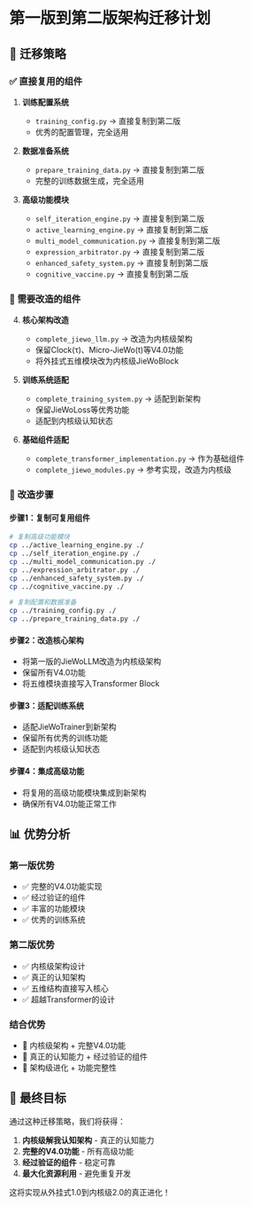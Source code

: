 # 第一版到第二版架构迁移计划

## 🎯 **迁移策略**

### ✅ **直接复用的组件**

1. **训练配置系统**
   - `training_config.py` → 直接复制到第二版
   - 优秀的配置管理，完全适用

2. **数据准备系统**
   - `prepare_training_data.py` → 直接复制到第二版
   - 完整的训练数据生成，完全适用

3. **高级功能模块**
   - `self_iteration_engine.py` → 直接复制到第二版
   - `active_learning_engine.py` → 直接复制到第二版
   - `multi_model_communication.py` → 直接复制到第二版
   - `expression_arbitrator.py` → 直接复制到第二版
   - `enhanced_safety_system.py` → 直接复制到第二版
   - `cognitive_vaccine.py` → 直接复制到第二版

### 🔄 **需要改造的组件**

4. **核心架构改造**
   - `complete_jiewo_llm.py` → 改造为内核级架构
   - 保留Clock(τ)、Micro-JieWo(t)等V4.0功能
   - 将外挂式五维模块改为内核级JieWoBlock

5. **训练系统适配**
   - `complete_training_system.py` → 适配到新架构
   - 保留JieWoLoss等优秀功能
   - 适配到内核级认知状态

6. **基础组件适配**
   - `complete_transformer_implementation.py` → 作为基础组件
   - `complete_jiewo_modules.py` → 参考实现，改造为内核级

### 🚀 **改造步骤**

#### 步骤1：复制可复用组件
```bash
# 复制高级功能模块
cp ../active_learning_engine.py ./
cp ../self_iteration_engine.py ./
cp ../multi_model_communication.py ./
cp ../expression_arbitrator.py ./
cp ../enhanced_safety_system.py ./
cp ../cognitive_vaccine.py ./

# 复制配置和数据准备
cp ../training_config.py ./
cp ../prepare_training_data.py ./
```

#### 步骤2：改造核心架构
- 将第一版的JieWoLLM改造为内核级架构
- 保留所有V4.0功能
- 将五维模块直接写入Transformer Block

#### 步骤3：适配训练系统
- 适配JieWoTrainer到新架构
- 保留所有优秀的训练功能
- 适配到内核级认知状态

#### 步骤4：集成高级功能
- 将复用的高级功能模块集成到新架构
- 确保所有V4.0功能正常工作

## 📊 **优势分析**

### 第一版优势
- ✅ 完整的V4.0功能实现
- ✅ 经过验证的组件
- ✅ 丰富的功能模块
- ✅ 优秀的训练系统

### 第二版优势
- ✅ 内核级架构设计
- ✅ 真正的认知架构
- ✅ 五维结构直接写入核心
- ✅ 超越Transformer的设计

### 结合优势
- 🚀 内核级架构 + 完整V4.0功能
- 🚀 真正的认知能力 + 经过验证的组件
- 🚀 架构级进化 + 功能完整性

## 🎯 **最终目标**

通过这种迁移策略，我们将获得：
1. **内核级解我认知架构** - 真正的认知能力
2. **完整的V4.0功能** - 所有高级功能
3. **经过验证的组件** - 稳定可靠
4. **最大化资源利用** - 避免重复开发

这将实现从外挂式1.0到内核级2.0的真正进化！ 
